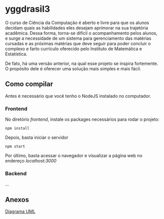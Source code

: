 # yggdrasil3

O curso de Ciência da Computação é aberto e livre para que os alunos decidam quais as habilidades eles desejam aprimorar na sua trajetória acadêmica. Dessa forma, torna-se difícil o acompanhamento pelos alunos, e surge a necessidade de um sistema para gerenciamento das matérias cursadas e as próximas matérias que deve seguir para poder concluir o complexo e farto currículo oferecido pelo Instituto de Matemática e Estatística.

De fato, há uma versão anterior, na qual esse projeto se inspira fortemente. O propósito dele é oferecer uma solução mais simples e mais fácil.

## Como compilar

Antes é necessário que você tenho o NodeJS instalado no computador.

### Frontend

No diretório _frontend_, instale os packages necessários para rodar o projeto:

```
npm install
```

Depois, basta iniciar o servidor

```
npm start
```

Por último, basta acessar o navegador e visualizar a página web no endereço *localhost:3000*

### Backend

...

## Anexos

[Diagrama UML](https://www.figma.com/file/PR940k3M5aMfohfRlHtqg5/Yggdrasil3?type=whiteboard&node-id=0-1&t=QIoK6d9Zrw5q9To9-0)